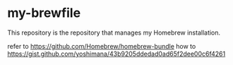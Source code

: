 # my-brewfile
This repository is the repository that manages my Homebrew installation.

refer to https://github.com/Homebrew/homebrew-bundle
how to https://gist.github.com/yoshimana/43b9205ddedad0ad65f2dee00c6f4261